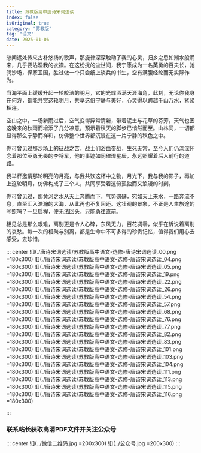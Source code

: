 ```yaml
---
title: 苏教版高中唐诗宋词选读
index: false
isOriginal: true
category: "苏教版"
tag: "语文"
date: 2025-01-06
---
```


忽闻远处传来古朴悠扬的歌声，那旋律深深触动了我的心灵，归乡之思如潮水般涌来，几乎要沾湿我的衣襟。在这纷扰的尘世间，我宁愿成为一名英勇的百夫长，驰骋沙场，保家卫国，胜过做一个只会纸上谈兵的书生，空有满腹经纶而无实际作为。

当海平面上缓缓升起一轮皎洁的明月，它的光辉洒满天涯海角，此刻，无论你我身在何方，都能共赏这轮明月，共享这份宁静与美好，心灵得以跨越千山万水，紧紧相连。

空山之中，一场新雨过后，空气变得异常清新，带着泥土与花草的芬芳，天气也因这晚来的秋雨而增添了几分凉意，预示着秋天的脚步已悄然而至。山林间，一切都显得那么宁静而祥和，仿佛整个世界都沉浸在这一片宁静的秋色之中。

你可曾见过那沙场上的征战之苦，战士们浴血奋战，生死无常，至今人们仍深深怀念着那位英勇无畏的李将军，他的事迹如同璀璨星辰，永远照耀着后人前行的道路。

我举杯邀请那轮明亮的月亮，与我共饮这杯中之物，月光下，我与我的影子，再加上这轮明月，仿佛构成了三个人，共同享受着这份孤独而又浪漫的时刻。

你可曾见过，那黄河之水从天上奔腾而下，气势磅礴，宛如天上来水，一路奔流不息，直至汇入浩瀚的大海，从此再也不复回还。这壮观的景象，不正是人生旅途的写照吗？一旦启程，便无法回头，只能勇往直前。

相见总是那么艰难，离别更是令人心碎，东风无力，百花凋零，似乎在诉说着离别的哀愁。每一次的相聚与别离，都是生命中不可多得的珍贵记忆，值得我们用心去感受，去珍惜。

::: center
![](./唐诗宋词选读/苏教版高中语文-选修-唐诗宋词选读_00.png =180x300)
![](./唐诗宋词选读/苏教版高中语文-选修-唐诗宋词选读_04.png =180x300)
![](./唐诗宋词选读/苏教版高中语文-选修-唐诗宋词选读_05.png =180x300)
![](./唐诗宋词选读/苏教版高中语文-选修-唐诗宋词选读_19.png =180x300)
![](./唐诗宋词选读/苏教版高中语文-选修-唐诗宋词选读_22.png =180x300)
![](./唐诗宋词选读/苏教版高中语文-选修-唐诗宋词选读_26.png =180x300)
![](./唐诗宋词选读/苏教版高中语文-选修-唐诗宋词选读_54.png =180x300)
![](./唐诗宋词选读/苏教版高中语文-选修-唐诗宋词选读_57.png =180x300)
![](./唐诗宋词选读/苏教版高中语文-选修-唐诗宋词选读_68.png =180x300)
![](./唐诗宋词选读/苏教版高中语文-选修-唐诗宋词选读_76.png =180x300)
![](./唐诗宋词选读/苏教版高中语文-选修-唐诗宋词选读_77.png =180x300)
![](./唐诗宋词选读/苏教版高中语文-选修-唐诗宋词选读_82.png =180x300)
![](./唐诗宋词选读/苏教版高中语文-选修-唐诗宋词选读_83.png =180x300)
![](./唐诗宋词选读/苏教版高中语文-选修-唐诗宋词选读_101.png =180x300)
![](./唐诗宋词选读/苏教版高中语文-选修-唐诗宋词选读_103.png =180x300)
![](./唐诗宋词选读/苏教版高中语文-选修-唐诗宋词选读_104.png =180x300)
![](./唐诗宋词选读/苏教版高中语文-选修-唐诗宋词选读_111.png =180x300)
![](./唐诗宋词选读/苏教版高中语文-选修-唐诗宋词选读_113.png =180x300)
![](./唐诗宋词选读/苏教版高中语文-选修-唐诗宋词选读_115.png =180x300)
![](./唐诗宋词选读/苏教版高中语文-选修-唐诗宋词选读_116.png =180x300)

:::

### 联系站长获取高清PDF文件并关注公众号
::: center
![](../微信二维码.jpg =200x300)
![](../公众号.jpg =200x300)
:::
